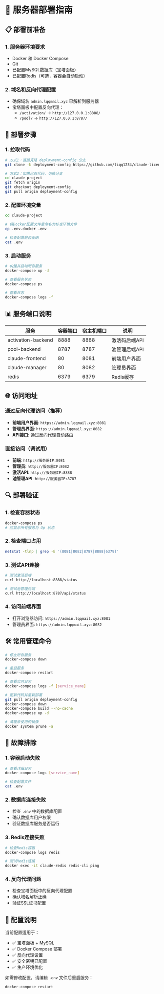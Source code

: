 # 🚀 服务器部署指南

## 📋 部署前准备

### 1. 服务器环境要求
- Docker 和 Docker Compose
- Git
- 已配置MySQL数据库（宝塔面板）
- 已配置Redis（可选，容器会自动启动）

### 2. 域名和反向代理配置
- 确保域名 `admin.lqqmail.xyz` 已解析到服务器
- 宝塔面板中配置反向代理：
  - `/activation/` → `http://127.0.0.1:8888/`
  - `/pool/` → `http://127.0.0.1:8787/`

## 🔧 部署步骤

### 1. 拉取代码
```bash
# 方式1：直接克隆 deployment-config 分支
git clone -b deployment-config https://github.com/liqq1234/claude-license-system.git claude-project

# 方式2：如果已有代码，切换分支
cd claude-project
git fetch origin
git checkout deployment-config
git pull origin deployment-config
```

### 2. 配置环境变量
```bash
cd claude-project

# 将Docker配置文件重命名为标准环境文件
cp .env.docker .env

# 检查配置是否正确
cat .env
```

### 3. 启动服务
```bash
# 构建并启动所有服务
docker-compose up -d

# 查看服务状态
docker-compose ps

# 查看日志
docker-compose logs -f
```

## 📊 服务端口说明

| 服务 | 容器端口 | 宿主机端口 | 说明 |
|------|----------|------------|------|
| activation-backend | 8888 | 8888 | 激活码后端API |
| pool-backend | 8787 | 8787 | 池管理后端API |
| claude-frontend | 80 | 8081 | 前端用户界面 |
| claude-manager | 80 | 8082 | 管理员界面 |
| redis | 6379 | 6379 | Redis缓存 |

## 🌐 访问地址

### 通过反向代理访问（推荐）
- **前端用户界面**: `https://admin.lqqmail.xyz:8081`
- **管理员界面**: `https://admin.lqqmail.xyz:8082`
- **API接口**: 通过反向代理自动路由

### 直接访问（调试用）
- **前端**: `http://服务器IP:8081`
- **管理员**: `http://服务器IP:8082`
- **激活API**: `http://服务器IP:8888`
- **池管理API**: `http://服务器IP:8787`

## 🔍 部署验证

### 1. 检查容器状态
```bash
docker-compose ps
# 应显示所有服务为 Up 状态
```

### 2. 检查端口占用
```bash
netstat -tlnp | grep -E '(8081|8082|8787|8888|6379)'
```

### 3. 测试API连接
```bash
# 测试激活后端
curl http://localhost:8888/status

# 测试池管理后端
curl http://localhost:8787/api/status
```

### 4. 访问前端界面
- 打开浏览器访问: `https://admin.lqqmail.xyz:8081`
- 管理员界面: `https://admin.lqqmail.xyz:8082`

## 🛠️ 常用管理命令

```bash
# 停止所有服务
docker-compose down

# 重启服务
docker-compose restart

# 查看实时日志
docker-compose logs -f [service_name]

# 更新代码并重新部署
git pull origin deployment-config
docker-compose down
docker-compose build --no-cache
docker-compose up -d

# 清理未使用的镜像
docker system prune -a
```

## 🚨 故障排除

### 1. 容器启动失败
```bash
# 查看详细日志
docker-compose logs [service_name]

# 检查配置文件
cat .env
```

### 2. 数据库连接失败
- 检查 `.env` 中的数据库配置
- 确认数据库用户权限
- 验证数据库服务是否运行

### 3. Redis连接失败
```bash
# 检查Redis容器
docker-compose logs redis

# 测试Redis连接
docker exec -it claude-redis redis-cli ping
```

### 4. 反向代理问题
- 检查宝塔面板中的反向代理配置
- 确认域名解析正确
- 验证SSL证书配置

## 📝 配置说明

当前配置适用于：
- ✅ 宝塔面板 + MySQL
- ✅ Docker Compose 部署
- ✅ 反向代理设置
- ✅ 安全密钥已配置
- ✅ 生产环境优化

如需修改配置，请编辑 `.env` 文件后重启服务：
```bash
docker-compose restart
```
